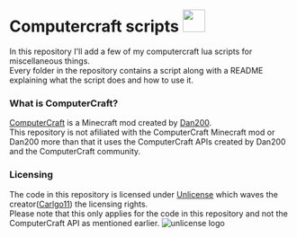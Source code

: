 # Computercraft scripts  <img src="http://www.computercraft.info/wiki/images/d/da/Ccblink.gif" width="40px">

In this repository I'll add a few of my computercraft lua scripts for miscellaneous things.  
Every folder in the repository contains a script along with a README explaining what the script does and how to use it.

### What is ComputerCraft?
[ComputerCraft](http://www.computercraft.info/) is a Minecraft mod created by [Dan200](http://www.computercraft.info/dan200/).  
This repository is not afiliated with the ComputerCraft Minecraft mod or Dan200 more than that it uses the ComputerCraft APIs created by Dan200 and the ComputerCraft community.

### Licensing
The code in this repository is licensed under [Unlicense](LICENSE) which waves the creator([Carlgo11](https://github.com/Carlgo11)) the licensing rights.  
Please note that this only applies for the code in this repository and not the ComputerCraft API as mentioned earlier.
![unlicense logo](http://unlicense.org/pd-icon.png)
